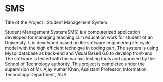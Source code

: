 # SMS
Title of the Project : Student Management System


Student Management System(SMS) is a computerized application developed for managing teaching cum education work for student of an University. It is developed based on the software engineering life cycle model with the high efficient technique in coding part. The system is using Mysql database as back-end and Visual Based 6.0 to develop front-end. The software is tested with the various testing tools and approved by the School of Technology authority. This project is completed under the supervision of Mr. Ajay Kumar Khan, Assistant Professor, Information Technology Department, AUS
